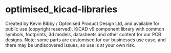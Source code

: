 # optimised_kicad-libraries
Created by Kevin Bibby / Optimised Product Design Ltd, and available for public use (copyright reserved).
KiCAD v9 component library with common symbols, footprints, 3d models, datasheets and other content for our PCB designs.
Note: some parts are customised for our businesses use case, and there may be undiscovered issues, so use is at your own risk.
